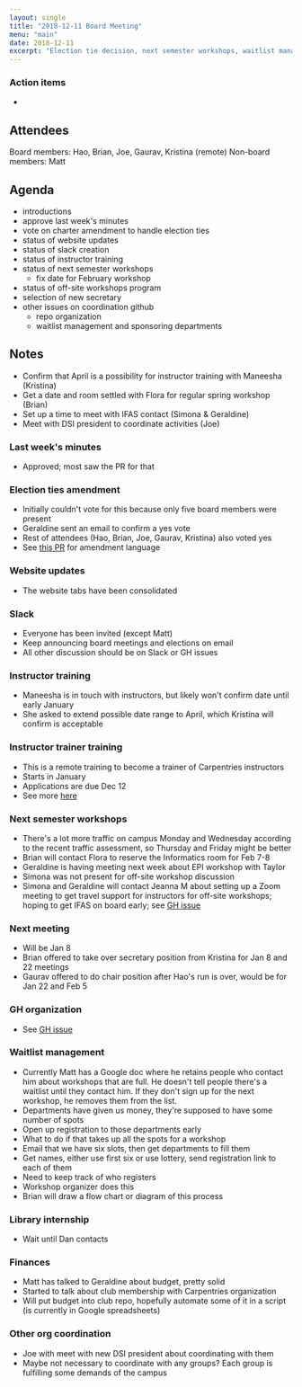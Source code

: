 ```yaml
---
layout: single
title: "2018-12-11 Board Meeting"
menu: "main"
date: 2018-12-11
excerpt: "Election tie decision, next semester workshops, waitlist management"
---
```


### Action items
* 

## Attendees
Board members: Hao, Brian, Joe, Gaurav, Kristina (remote)
Non-board members: Matt

## Agenda
* introductions
* approve last week's minutes
* vote on charter amendment to handle election ties
* status of website updates
* status of slack creation
* status of instructor training
* status of next semester workshops
  - fix date for February workshop
* status of off-site workshops program
* selection of new secretary
* other issues on coordination github
  - repo organization
  - waitlist management and sponsoring departments

## Notes
* Confirm that April is a possibility for instructor training with Maneesha (Kristina)
* Get a date and room settled with Flora for regular spring workshop (Brian)
* Set up a time to meet with IFAS contact (Simona & Geraldine)
* Meet with DSI president to coordinate activities (Joe)

### Last week's minutes
* Approved; most saw the PR for that

### Election ties amendment
* Initially couldn't vote for this because only five board members were present
* Geraldine sent an email to confirm a yes vote
* Rest of attendees (Hao, Brian, Joe, Gaurav, Kristina) also voted yes
* See [this PR](https://github.com/UF-Carpentry/website/pull/20/commits) for amendment language

### Website updates
* The website tabs have been consolidated

### Slack
* Everyone has been invited (except Matt)
* Keep announcing board meetings and elections on email
* All other discussion should be on Slack or GH issues

### Instructor training
* Maneesha is in touch with instructors, but likely won't confirm date until early January
* She asked to extend possible date range to April, which Kristina will confirm is acceptable

### Instructor trainer training
* This is a remote training to become a trainer of Carpentries instructors
* Starts in January
* Applications are due Dec 12
* See more [here](https://carpentries.org/blog/2018/11/trainer-applications/)

### Next semester workshops
* There's a lot more traffic on campus Monday and Wednesday according to the recent traffic assessment, so Thursday and Friday might be better
* Brian will contact Flora to reserve the Informatics room for Feb 7-8
* Geraldine is having meeting next week about EPI workshop with Taylor
* Simona was not present for off-site workshop discussion
* Simona and Geraldine will contact Jeanna M about setting up a Zoom meeting to get travel support for instructors for off-site workshops; hoping to get IFAS on board early; see [GH issue](https://github.com/UF-Carpentry/Coordination/issues/71)

### Next meeting
* Will be Jan 8
* Brian offered to take over secretary position from Kristina for Jan 8 and 22 meetings
* Gaurav offered to do chair position after Hao's run is over, would be for Jan 22 and Feb 5

### GH organization 
* See [GH issue]()

### Waitlist management
* Currently Matt has a Google doc where he retains people who contact him about workshops that are full. He doesn't tell people there's a waitlist until they contact him. If they don't sign up for the next workshop, he removes them from the list. 
* Departments have given us money, they're supposed to have some number of spots
* Open up registration to those departments early
* What to do if that takes up all the spots for a workshop
* Email that we have six slots, then get departments to fill them
* Get names, either use first six or use lottery, send registration link to each of them
* Need to keep track of who registers
* Workshop organizer does this
* Brian will draw a flow chart or diagram of this process

### Library internship
* Wait until Dan contacts

### Finances
* Matt has talked to Geraldine about budget, pretty solid
* Started to talk about club membership with Carpentries organization
* Will put budget into club repo, hopefully automate some of it in a script (is currently in Google spreadsheets)

### Other org coordination
* Joe with meet with new DSI president about coordinating with them
* Maybe not necessary to coordinate with any groups? Each group is fulfilling some demands of the campus
